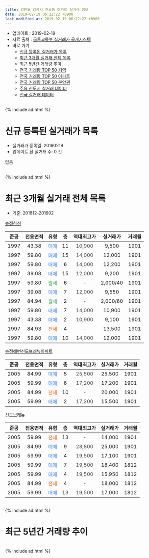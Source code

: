 ```yaml
---
title: 강원도 강릉시 견소동 아파트 실거래 정보
date: 2019-02-19 06:22:22 +0900
last_modified_at: 2019-02-19 06:22:22 +0900
---
```


* 업데이트 : 2019-02-19
* 자료 출처 : [국토교통부 실거래가 공개시스템](http://rt.molit.go.kr)
* 바로 가기
    * [신규 등록된 실거래가 목록](#신규-등록된-실거래가-목록)
    * [최근 3개월 실거래 전체 목록](#최근-3개월-실거래-전체-목록)
    * [최근 5년간 거래량 추이](#최근-5년간-거래량-추이)
    * [전국 거래량 TOP 50 지역](https://inasie.github.io/apt-trade-info/최근-3개월-전국에서-가장-거래가-많이-발생한-지역)
    * [전국 거래량 TOP 50 아파트](https://inasie.github.io/apt-trade-info/최근-3개월-전국에서-가장-거래가-많이-발생한-아파트)
    * [전국 거래량 TOP 50 분양권](https://inasie.github.io/apt-trade-info/최근-3개월-전국에서-가장-거래가-많이-발생한-분양권)
    * [주요 신도시 실거래 데이터](https://inasie.github.io/apt-trade-info/주요-신도시)
    * [전국 실거래 데이터](https://inasie.github.io/apt-trade-info/전국)
<br>
{% include ad.html %}
<br>

# 신규 등록된 실거래가 목록
* 실거래가 등록일: 20190219
* 업데이트 된 실거래 수: 0 건

없음

<br>
{% include ad.html %}
<br>

# 최근 3개월 실거래 전체 목록
* 기준: 201812-201902


[송정한신](https://search.naver.com/search.naver?query=%EA%B0%95%EC%9B%90%EB%8F%84+%EA%B0%95%EB%A6%89%EC%8B%9C+%EA%B2%AC%EC%86%8C%EB%8F%99+%EC%86%A1%EC%A0%95%ED%95%9C%EC%8B%A0)

|준공|전용면적|유형|층|역대최고가|실거래가|거래월|
|:---:|:---:|:---:|:---:|:---:|:---:|:---:|
|1997|43.38|<span style="color:#4285f3">매매</span>|11|<span style="color:#444444">10,900</span>|9,500|1901|
|1997|59.80|<span style="color:#4285f3">매매</span>|15|<span style="color:#444444">14,000</span>|12,000|1901|
|1997|59.80|<span style="color:#4285f3">매매</span>|6|<span style="color:#444444">14,000</span>|12,200|1901|
|1997|39.08|<span style="color:#4285f3">매매</span>|15|<span style="color:#444444">12,000</span>|9,200|1901|
|1997|59.80|<span style="color:#34a853">월세</span>|6|<span style="color:#444444">-</span>|2,000/40|1901|
|1997|39.08|<span style="color:#4285f3">매매</span>|7|<span style="color:#444444">12,000</span>|9,550|1901|
|1997|84.94|<span style="color:#34a853">월세</span>|2|<span style="color:#444444">-</span>|2,000/60|1901|
|1997|59.80|<span style="color:#4285f3">매매</span>|7|<span style="color:#444444">14,000</span>|10,900|1901|
|1997|43.38|<span style="color:#4285f3">매매</span>|2|<span style="color:#444444">10,900</span>|9,100|1901|
|1997|84.93|<span style="color:#ff5a00">전세</span>|4|<span style="color:#444444">-</span>|13,500|1901|
|1997|59.80|<span style="color:#4285f3">매매</span>|10|<span style="color:#444444">14,000</span>|12,000|1901|

[송정해변신도브래뉴아파트](https://search.naver.com/search.naver?query=%EA%B0%95%EC%9B%90%EB%8F%84+%EA%B0%95%EB%A6%89%EC%8B%9C+%EA%B2%AC%EC%86%8C%EB%8F%99+%EC%86%A1%EC%A0%95%ED%95%B4%EB%B3%80%EC%8B%A0%EB%8F%84%EB%B8%8C%EB%9E%98%EB%89%B4%EC%95%84%ED%8C%8C%ED%8A%B8)

|준공|전용면적|유형|층|역대최고가|실거래가|거래월|
|:---:|:---:|:---:|:---:|:---:|:---:|:---:|
|2005|84.99|<span style="color:#4285f3">매매</span>|5|<span style="color:#444444">25,500</span>|25,500|1901|
|2005|59.99|<span style="color:#4285f3">매매</span>|6|<span style="color:#444444">17,200</span>|17,200|1901|
|2005|84.99|<span style="color:#ff5a00">전세</span>|10|<span style="color:#444444">-</span>|20,000|1901|
|2005|59.99|<span style="color:#4285f3">매매</span>|2|<span style="color:#444444">17,200</span>|15,500|1901|

[신도브래뉴](https://search.naver.com/search.naver?query=%EA%B0%95%EC%9B%90%EB%8F%84+%EA%B0%95%EB%A6%89%EC%8B%9C+%EA%B2%AC%EC%86%8C%EB%8F%99+%EC%8B%A0%EB%8F%84%EB%B8%8C%EB%9E%98%EB%89%B4)

|준공|전용면적|유형|층|역대최고가|실거래가|거래월|
|:---:|:---:|:---:|:---:|:---:|:---:|:---:|
|2005|59.99|<span style="color:#ff5a00">전세</span>|13|<span style="color:#444444">-</span>|14,000|1901|
|2005|84.99|<span style="color:#4285f3">매매</span>|9|<span style="color:#444444">28,800</span>|25,000|1901|
|2005|59.99|<span style="color:#4285f3">매매</span>|4|<span style="color:#444444">19,500</span>|17,100|1901|
|2005|59.99|<span style="color:#4285f3">매매</span>|7|<span style="color:#444444">19,500</span>|18,400|1812|
|2005|59.99|<span style="color:#4285f3">매매</span>|4|<span style="color:#444444">19,500</span>|15,950|1812|
|2005|84.99|<span style="color:#ff5a00">전세</span>|4|<span style="color:#444444">-</span>|18,000|1812|
|2005|59.99|<span style="color:#4285f3">매매</span>|13|<span style="color:#444444">19,500</span>|17,000|1812|


<br>
{% include ad.html %}
<br>

# 최근 5년간 거래량 추이


<div style="width:100%;">
    <canvas id="deal_progress" height="200"></canvas>
</div>

<script>
new Chart(document.getElementById("deal_progress"), {
    type: 'line',
    data: {
        labels: ['201402','201403','201404','201405','201406','201407','201408','201409','201410','201411','201412','201501','201502','201503','201504','201505','201506','201507','201508','201509','201510','201511','201512','201601','201602','201603','201604','201605','201606','201607','201608','201609','201610','201611','201612','201701','201702','201703','201704','201705','201706','201707','201708','201709','201710','201711','201712','201801','201802','201803','201804','201805','201806','201807','201808','201809','201810','201811','201812','201901','201902'],
        datasets: [{
            label: '매매',
            pointRadius: 1,
            data: [10, 12, 10, 6, 6, 16, 12, 15, 12, 13, 11, 11, 9, 12, 9, 11, 13, 11, 8, 9, 8, 4, 9, 9, 7, 16, 11, 12, 11, 13, 7, 13, 6, 15, 8, 4, 10, 14, 17, 11, 15, 9, 12, 15, 4, 7, 5, 8, 5, 13, 8, 6, 4, 4, 3, 11, 5, 3, 3, 13, 0],
            borderColor: "rgba(255, 201, 14, 1)",
            backgroundColor: "rgba(255, 201, 14, 0.5)",
            fill: false,
            lineTension: 0
        },{
            label: '전월세',
            pointRadius: 1,
            data: [1, 12, 6, 5, 5, 6, 5, 2, 6, 0, 6, 3, 5, 4, 0, 2, 4, 2, 1, 1, 4, 4, 3, 3, 8, 3, 6, 4, 7, 5, 5, 4, 5, 2, 2, 5, 6, 3, 11, 7, 4, 9, 9, 9, 2, 4, 5, 10, 6, 6, 8, 4, 5, 6, 3, 4, 6, 1, 1, 5, 0],
            borderColor: "rgba(0, 141, 185, 1)",
            backgroundColor: "rgba(0, 141, 185, 0.5)",
            fill: false,
            lineTension: 0
        }
        ]
    },
    options: {
        responsive: true,
        title: {
            display: false
        },
        tooltips: {
            mode: 'index',
            intersect: false
        },
        hover: {
            mode: 'nearest',
            intersect: true
        },
        scales: {
            xAxes: [{
                display: true,
                scaleLabel: {
                    display: true,
                    labelString: '년/월'
                }
            }],
            yAxes: [{
                display: true,
                ticks: {
                    suggestedMin: 0,
                },
                scaleLabel: {
                    display: true,
                    labelString: '실거래 수'
                }
            }]
        }
    }
});

</script>


<br>
{% include ad.html %}
<br>

